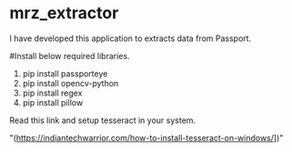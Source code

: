 # mrz_extractor
I have developed this application to extracts data from Passport.

#Install below required libraries.
1. pip install passporteye
2. pip install opencv-python
3. pip install regex
4. pip install pillow

Read this link and setup tesseract in your system.

"(https://indiantechwarrior.com/how-to-install-tesseract-on-windows/])"

